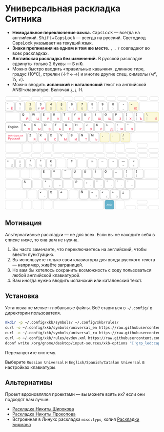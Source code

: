 # Универсальная раскладка Ситника

* **Немодальное переключение языка.** <kbd>CapsLock</kbd> — всегда
  на английский. <kbd>Shift</kbd>+<kbd>CapsLock</kbd> — всегда на русский.
  Светодиод CapsLock указывает на текущий язык.
* **Знаки препинания на одном и том же месте.** `,` `.` `?` совпадают во всех
  раскладках.
* **Английская раскладка без изменений.** В русской раскладке сдвинуты только 2 
  буквы — <kbd>Б</kbd> и <kbd>Ю</kbd>.
* Можно быстро вводить «правильные кавычки», длинное тире, градус (10°C),
  стрелки (↓↑←→) и многие другие спец. символы (м², ⅓, ≠).
* Можно вводить **испанский** и **каталонский** текст на английской
  ANSI-клавиатуре. Включая ¿, ¡, l·l.

<img src="./layout.png" alt="Универсальная раскладка Ситника. Буквы.">

<img src="./layout-special.png" alt="Универсальная раскладка Ситника. Специальные символы.">


## Мотивация

Альтернативные раскладки — не для всех. Если вы не находите себя в списке ниже,
то она вам не нужна.

1. Вы часто замечаете, что переключаетесь на английский,
   чтобы ввести пунктуацию.
2. Вы используете только свои клавиатуры для ввода русского текста —
   например, живёте заграницей.
3. Но вам бы хотелось сохранить возможность с ходу пользоваться любой
   английской клавиатурой.
4. Вам иногда нужно вводить испанский или каталонский текст.


## Установка

Установка не меняет глобальные файлы. Всё ставиться в `~/.config/` в директории
пользователя. 

```sh
mkdir -p ~/.config/xkb/symbols/ ~/.config/xkb/rules/
curl -o ~/.config/xkb/symbols/universal_en https://raw.githubusercontent.com/ai/universal-layout/main/universal_en.xkb
curl -o ~/.config/xkb/symbols/universal_ru https://raw.githubusercontent.com/ai/universal-layout/main/universal_ru.xkb
curl -o ~/.config/xkb/rules/evdev.xml https://raw.githubusercontent.com/ai/universal-layout/main/evdev.xml
dconf write /org/gnome/desktop/input-sources/xkb-options "['grp_led:caps', 'lv3:ralt_switch', 'grp:shift_caps_switch']"
```

Перезапустите систему.

Выберите `Russian Universal` и `English/Spanish/Catalan Universal` в настройках клавиатуры.


## Альтернативы

Проект вдохновлялся проектами — вы можете взять их? если они подходят вам лучше:
* [Раскладка Никиты Широкова](https://github.com/braindefender/universal-layout)
* [Раскладка Никиты Прокопова](https://github.com/tonsky/Universal-Layout)
* Встроенная в Линукс раскладка `misc:typo`, копия [Раскладки Бирмана](https://ilyabirman.ru/typography-layout/)